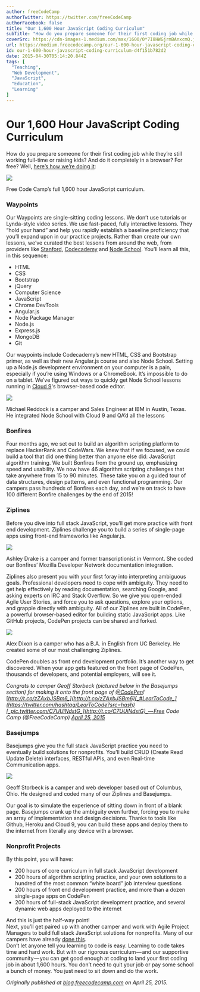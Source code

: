 ```yaml
---
author: freeCodeCamp
authorTwitter: https://twitter.com/freeCodeCamp
authorFacebook: false
title: "Our 1,600 Hour JavaScript Coding Curriculum"
subTitle: "How do you prepare someone for their first coding job while they’re still working full-time or raising kids? And do it completely in a br..."
coverSrc: https://cdn-images-1.medium.com/max/1600/0*7I8HWGjrmBAnxcmQ.jpg
url: https://medium.freecodecamp.org/our-1-600-hour-javascript-coding-curriculum-d4f151b782d2
id: our-1-600-hour-javascript-coding-curriculum-d4f151b782d2
date: 2015-04-30T05:14:20.844Z
tags: [
  "Teaching",
  "Web Development",
  "JavaScript",
  "Education",
  "Learning"
]
---
```

# Our 1,600 Hour JavaScript Coding Curriculum

How do you prepare someone for their first coding job while they’re still working full-time or raising kids? And do it completely in a browser? For free? Well, [here’s how we’re doing it](http://www.freecodecamp.com/):



![](https://cdn-images-1.medium.com/max/1600/0*7I8HWGjrmBAnxcmQ.jpg)

Free Code Camp’s full 1,600 hour JavaScript curriculum.



### Waypoints

Our Waypoints are single-sitting coding lessons. We don’t use tutorials or Lynda-style video series. We use fast-paced, fully interactive lessons. They “hold your hand” and help you rapidly establish a baseline proficiency that you’ll expand upon in our practice projects. Rather than create our own lessons, we’ve curated the best lessons from around the web, from providers like [Stanford](http://online.stanford.edu/courses), [Codecademy](http://codecademy.com/) and [Node School](http://nodeschool.io/). You’ll learn all this, in this sequence:

*   HTML
*   CSS
*   Bootstrap
*   jQuery
*   Computer Science
*   JavaScript
*   Chrome DevTools
*   Angular.js
*   Node Package Manager
*   Node.js
*   Express.js
*   MongoDB
*   Git

Our waypoints include Codecademy’s new HTML, CSS and Bootstrap primer, as well as their new Angular.js course and also Node School. Setting up a Node.js development environment on your computer is a pain, especially if you’re using Windows or a ChromeBook. It’s impossible to do on a tablet. We’ve figured out ways to quickly get Node School lessons running in [Cloud 9](http://c9.io/)'s browser-based code editor.



![](https://cdn-images-1.medium.com/max/800/0*YyPuM_u0hpZZonI4.jpg)

Michael Reddock is a camper and Sales Engineer at IBM in Austin, Texas. He integrated Node School with Cloud 9 and QA’d all the lessons



### Bonfires

Four months ago, we set out to build an algorithm scripting platform to replace HackerRank and CodeWars. We knew that if we focused, we could build a tool that did one thing better than anyone else did: JavaScript algorithm training. We built Bonfires from the ground up, emphasizing speed and usability. We now have 46 algorithm scripting challenges that take anywhere from 15 to 90 minutes. These take you on a guided tour of data structures, design patterns, and even functional programming. Our campers pass hundreds of Bonfires each day, and we’re on track to have 100 different Bonfire challenges by the end of 2015!

### Ziplines

Before you dive into full stack JavaScript, you’ll get more practice with front end development. Ziplines challenge you to build a series of single-page apps using front-end frameworks like Angular.js.



![](https://cdn-images-1.medium.com/max/800/0*8Te98b0m8yy4zpMS.png)

Ashley Drake is a camper and former transcriptionist in Vermont. She coded our Bonfires’ Mozilla Developer Network documentation integration.



Ziplines also present you with your first foray into interpreting ambiguous goals. Professional developers need to cope with ambiguity. They need to get help effectively by reading documentation, searching Google, and asking experts on IRC and Stack Overflow. So we give you open-ended Agile User Stories, and force you to ask questions, explore your options, and grapple directly with ambiguity. All of our Ziplines are built in CodePen, a powerful browser-based editor for building static JavaScript apps. Like GitHub projects, CodePen projects can be shared and forked.



![](https://cdn-images-1.medium.com/max/800/0*0OaIcQN2-hD7Z-7C.png)

Alex Dixon is a camper who has a B.A. in English from UC Berkeley. He created some of our most challenging Ziplines.



CodePen doubles as front end development portfolio. It’s another way to get discovered. When your app gets featured on the front page of CodePen, thousands of developers, and potential employers, will see it.

_Congrats to camper Geoff Storbeck (pictured below in the Basejumps section) for making it onto the front page of_ [_@CodePen_](https://twitter.com/CodePen)_!_ [_http://t.co/zZAxbJSBm6_](http://t.co/zZAxbJSBm6)[_#LearToCode_](https://twitter.com/hashtag/LearToCode?src=hash)[_pic.twitter.com/C7UUiNdstG_](http://t.co/C7UUiNdstG)_— Free Code Camp (@FreeCodeCamp)_ [_April 25, 2015_](https://twitter.com/FreeCodeCamp/status/592025438974676992)

### Basejumps

Basejumps give you the full stack JavaScript practice you need to eventually build solutions for nonprofits. You’ll build CRUD (Create Read Update Delete) interfaces, RESTful APIs, and even Real-time Communication apps.



![](https://cdn-images-1.medium.com/max/800/0*85OVRIbENnLYRCIz.png)

Geoff Storbeck is a camper and web developer based out of Columbus, Ohio. He designed and coded many of our Ziplines and Basejumps.



Our goal is to simulate the experience of sitting down in front of a blank page. Basejumps crank up the ambiguity even further, forcing you to make an array of implementation and design decisions. Thanks to tools like Github, Heroku and Cloud 9, you can build these apps and deploy them to the internet from literally any device with a browser.

### Nonprofit Projects

By this point, you will have:

*   200 hours of core curriculum in full stack JavaScript development
*   200 hours of algorithm scripting practice, and your own solutions to a hundred of the most common “white board” job interview questions
*   200 hours of front end development practice, and more than a dozen single-page apps on CodePen
*   200 hours of full-stack JavaScript development practice, and several dynamic web apps deployed to the internet

And this is just the half-way point!  
Next, you’ll get paired up with another camper and work with Agile Project Managers to build full stack JavaScript solutions for nonprofits. Many of our campers have already [done this](http://blog.freecodecamp.com/2015/04/kopernik-retrospective-my-first-nonprofit-project-at-free-code-camp.html).  
Don’t let anyone tell you learning to code is easy. Learning to code takes time and hard work. But with our rigorous curriculum — and our supportive community — you can get good enough at coding to land your first coding job in about 1,600 hours. You don’t need to quit your job or pay some school a bunch of money. You just need to sit down and do the work.

_Originally published at_ [_blog.freecodecamp.com_](http://blog.freecodecamp.com/2015/04/our-1600-hour-javascript-coding-curriculum.html) _on April 25, 2015._








